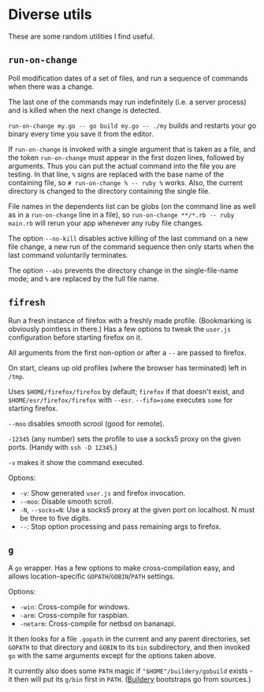 # Diverse utils

These are some random utilities I find useful.

## `run-on-change`

Poll modification dates of a set of files, and
run a sequence of commands when there was a change.

The last one of the commands may run indefinitely
(i.e. a server process) and is killed when
the next change is detected.

`run-on-change my.go -- go build my.go -- ./my`
builds and restarts your go binary every time
you save it from the editor.

If `run-on-change` is invoked with a single
argument that is taken as a file, and the token
`run-on-change` must appear in the first dozen lines,
followed by arguments. Thus you can put the actual
command into the file you are testing. In that line,
`%` signs are replaced with the base name of the
containing file, so `# run-on-change % -- ruby %` works.
Also, the current directory is changed to the directory
containing the single file.

File names in the dependents list can be globs
(on the command line as well as in a `run-on-change`
line in a file), so `run-on-change **/*.rb -- ruby main.rb`
will rerun your app whenever any ruby file changes.

The option `--no-kill` disables active killing of the
last command on a new file change, a new run of the
command sequence then only starts when the last command
voluntarily terminates.

The option `--abs` prevents the directory change in the
single-file-name mode; and `%` are replaced by the full
file name.

## `fifresh`

Run a fresh instance of firefox with a freshly made profile.
(Bookmarking is obviously pointless in there.) Has a few options
to tweak the `user.js` configuration before starting firefox on it.

All arguments from the first non-option or after a `--`
are passed to firefox.

On start, cleans up old profiles (where the browser has
terminated) left in `/tmp`.

Uses `$HOME/firefox/firefox` by default; `firefox` if that
doesn't exist, and `$HOME/esr/firefox/firefox` with `--esr`.
`--fifo=some` executes `some` for starting firefox.

`--moo` disables smooth scrool (good for remote).

`-12345` (any number) sets the profile to use a socks5
proxy on the given ports. (Handy with `ssh -D 12345`.)

`-v` makes it show the command executed.

Options:

* `-v`: Show generated `user.js` and firefox invocation.
* `--moo`: Disable smooth scroll.
* `-N`, `--socks=N`: Use a socks5 proxy at the given port on localhost. N must be three to five digits.
* `--`: Stop option processing and pass remaining args to firefox.

## `g`

A `go` wrapper. Has a few options to make
cross-compilation easy, and allows
location-specific `GOPATH`/`GOBIN`/`PATH`
settings.

Options:

* `-win`: Cross-compile for windows.
* `-arm`: Cross-compile for raspbian.
* `-netarm`: Cross-compile for netbsd on bananapi.

It then looks for a file `.gopath` in the current
and any parent directories, set `GOPATH` to
that directory and `GOBIN` to its `bin` subdirectory,
and then invoked `go` with the same arguments
except for the options taken above.

It currently also does some `PATH` magic if
`"$HOME"/buildery/gobuild` exists - it then
will put its `g/bin` first in `PATH`.
([Buildery](https://github.com/apk/buildery)
bootstraps go from sources.)
